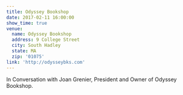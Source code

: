 ```yaml
---
title: Odyssey Bookshop
date: 2017-02-11 16:00:00
show_time: true
venue:
  name: Odyssey Bookshop
  address: 9 College Street
  city: South Hadley
  state: MA
  zip: '01075'
link: 'http://odysseybks.com'
---
```



In Conversation with Joan Grenier, President and Owner of Odyssey Bookshop.&nbsp;